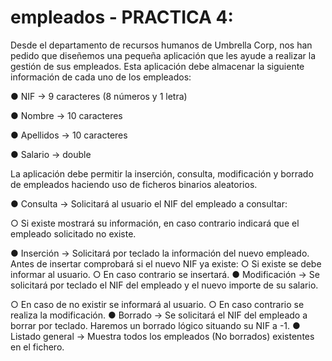# empleados - PRACTICA 4:

Desde el departamento de recursos humanos de Umbrella Corp, nos han pedido que diseñemos una pequeña aplicación que les ayude a realizar la gestión de sus empleados. Esta aplicación debe almacenar la siguiente información de cada uno de los empleados:

● NIF → 9 caracteres (8 números y 1 letra)

● Nombre → 10 caracteres

● Apellidos → 10 caracteres

● Salario → double

La aplicación debe permitir la inserción, consulta, modificación y borrado de empleados haciendo uso de ficheros binarios aleatorios.

● Consulta → Solicitará al usuario el NIF del empleado a consultar:

○ Si existe mostrará su información, en caso contrario indicará que el empleado solicitado no existe.

● Inserción → Solicitará por teclado la información del nuevo empleado. Antes de insertar comprobará si el nuevo NIF ya existe: ○ Si existe se debe informar al usuario. ○ En caso contrario se insertará. ● Modificación → Se solicitará por teclado el NIF del empleado y el nuevo importe de su salario.

○ En caso de no existir se informará al usuario. ○ En caso contrario se realiza la modificación. ● Borrado → Se solicitará el NIF del empleado a borrar por teclado. Haremos un borrado lógico situando su NIF a -1. ● Listado general → Muestra todos los empleados (No borrados) existentes en el fichero.
